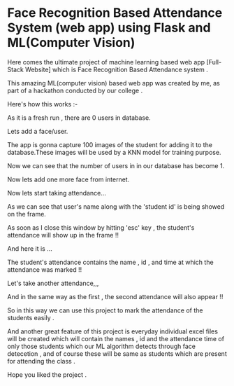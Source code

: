 # Face Recognition Based Attendance System (web app) using Flask and ML(Computer Vision)

Here comes the ultimate project of machine learning based web app [Full-Stack Website] which is Face Recognition Based Attendance system . 

This amazing ML(computer vision) based web app was created by me, as part of a hackathon conducted by our college .

Here's how this works :-

As it is a fresh run , there are 0 users in database.

Lets add a face/user.

The app is gonna capture 100 images of the student for adding it to the database.These images will be used by a KNN model for training purpose.

Now we can see that  the number of users in in our database has become 1.

Now lets add one more face from internet.

Now lets start taking attendance...

As we can see that user's name along with the 'student id' is being showed on the frame.

As soon as I close this window by hitting 'esc' key , the student's attendance will show up in the frame !!

And here it is ...

The student's attendance contains the name , id , and time at which the attendance was marked !!

Let's take another attendance,,,

And in the same way as the first , the second attendance will also appear !!

So in this way we can use this project to mark the attendance of the students easily .

And another great feature of this project is everyday individual excel files will be created which will contain the names , id and the attendance time of only those students which our ML algorithm detects through face detecetion , and of course these will be same as students which are present for attending the class . 

Hope you liked the project .
